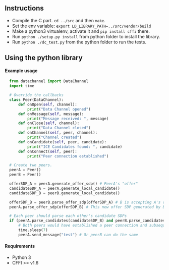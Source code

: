 ## Instructions

- Compile the C part. `cd ../src` and then `make`.
- Set the env variable: `export LD_LIBRARY_PATH=../src/vendor/build`
- Make a python3 virtualenv, activate it and `pip install cffi` there.
- Run `python ./setup.py install` from python folder to install the library. 
- Run `python ./dc_test.py` from the python folder to run the tests.

## Using the python library

#### Example usage
```python
  from datachannel import DataChannel
  import time

  # Override the callbacks
  class Peer(DataChannel):
      def onOpen(self, channel):
          print("Data Channel opened")
      def onMessage(self, message):
          print("Message received: ", message)
      def onClose(self, channel):
          print("Data Channel closed")
      def onChannel(self, peer, channel):
          print("Channel created")
      def onCandidate(self, peer, candidate):
          print("ICE Candidates found: ", candidate)
      def onConnect(self, peer):
          print("Peer connection established")

  # Create two peers.
  peerA = Peer()
  peerB = Peer()

  offerSDP_A = peerA.generate_offer_sdp() # PeerA's "offer"
  candidateSDP_A = peerA.generate_local_candidate()
  candidateSDP_B = peerB.generate_local_candidate()

  offerSDP_B = peerB.parse_offer_sdp(offerSDP_A) # B is accepting A's offer and generates new offer SDP
  peerA.parse_offer_sdp(offerSDP_B) # This new offer SDP generated by B is to be parsed by A

  # Each peer should parse each other's candidate SDPs
  if (peerA.parse_candidates(candidateSDP_B) and peerB.parse_candidates(candidateSDP_A)):
      # Both peers would have established a peer connection and subsequently a data channel by now
      time.sleep(7)
      peerA.send_message("test") # Or peerB can do the same

```

#### Requirements

- Python 3
- CFFI >= v1.6
